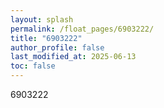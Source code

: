 ```yaml
---
layout: splash
permalink: /float_pages/6903222/
title: "6903222"
author_profile: false
last_modified_at: 2025-06-13
toc: false
---
```

 
6903222
